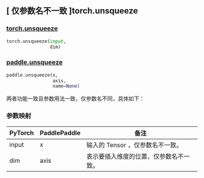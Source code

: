 ## [ 仅参数名不一致 ]torch.unsqueeze
### [torch.unsqueeze](https://pytorch.org/docs/stable/generated/torch.unsqueeze.html?highlight=unsqueeze#torch.unsqueeze)

```python
torch.unsqueeze(input,
                dim)
```

### [paddle.unsqueeze](https://www.paddlepaddle.org.cn/documentation/docs/zh/api/paddle/unsqueeze_cn.html#unsqueeze)

```python
paddle.unsqueeze(x,
                 axis,
                 name=None)
```

两者功能一致且参数用法一致，仅参数名不同，具体如下：
### 参数映射
| PyTorch       | PaddlePaddle | 备注                                                   |
| ------------- | ------------ | ------------------------------------------------------ |
| input         | x            | 输入的 Tensor ，仅参数名不一致。                   |
| dim           | axis         | 表示要插入维度的位置，仅参数名不一致。 |
